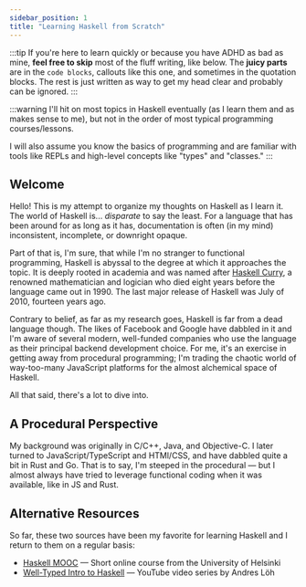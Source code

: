 ```yaml
---
sidebar_position: 1
title: "Learning Haskell from Scratch"
---
```

:::tip
If you're here to learn quickly or because you have ADHD as bad as mine, **feel free to skip** most of the fluff writing, like below. The **juicy parts** are in the `code blocks`, callouts like this one, and sometimes in the quotation blocks. The rest is just written as way to get my head clear and probably can be ignored.
:::

:::warning
I'll hit on most topics in Haskell eventually (as I learn them and as makes sense to me), but not in the order of most typical programming courses/lessons.

I will also assume you know the basics of programming and are familiar with tools like REPLs and high-level concepts like "types" and "classes."
:::

## Welcome
Hello! This is my attempt to organize my thoughts on Haskell as I learn it. The world of Haskell is... _disparate_ to say the least. For a language that has been around for as long as it has, documentation is often (in my mind) inconsistent, incomplete, or downright opaque.

Part of that is, I'm sure, that while I'm no stranger to functional programming, Haskell is abyssal to the degree at which it approaches the topic. It is deeply rooted in academia and was named after [Haskell Curry](https://en.wikipedia.org/wiki/Haskell_Curry), a renowned mathematician and logician who died eight years before the language came out in 1990. The last major release of Haskell was July of 2010, fourteen years ago.

Contrary to belief, as far as my research goes, Haskell is far from a dead language though. The likes of Facebook and Google have dabbled in it and I'm aware of several modern, well-funded companies who use the language as their principal backend development choice. For me, it's an exercise in getting away from procedural programming; I'm trading the chaotic world of way-too-many JavaScript platforms for the almost alchemical space of Haskell.

All that said, there's a lot to dive into.

## A Procedural Perspective

My background was originally in C/C++, Java, and Objective-C. I later turned to JavaScript/TypeScript and HTMl/CSS, and have dabbled quite a bit in Rust and Go. That is to say, I'm steeped in the procedural &mdash; but I almost always have tried to leverage functional coding when it was available, like in JS and Rust.



## Alternative Resources
So far, these two sources have been my favorite for learning Haskell and I return to them on a regular basis:
- [Haskell MOOC](https://haskell.mooc.fi/) &mdash; Short online course from the University of Helsinki
- [Well-Typed Intro to Haskell](https://www.youtube.com/watch?v=3blAsQDT0u8&list=PLD8gywOEY4HauPWPfH0pJPIYUWqi0Gg10) &mdash; YouTube video series by Andres Löh
